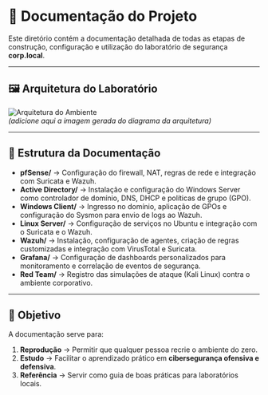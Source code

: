 
# 📂 Documentação do Projeto

Este diretório contém a documentação detalhada de todas as etapas de construção, configuração e utilização do laboratório de segurança **corp.local**.  

---

## 🖼️ Arquitetura do Laboratório  

![Arquitetura do Ambiente](../assets/arquitetura.png)  
*(adicione aqui a imagem gerada do diagrama da arquitetura)*  

---

## 📌 Estrutura da Documentação  

- **pfSense/** → Configuração do firewall, NAT, regras de rede e integração com Suricata e Wazuh.  
- **Active Directory/** → Instalação e configuração do Windows Server como controlador de domínio, DNS, DHCP e políticas de grupo (GPO).  
- **Windows Client/** → Ingresso no domínio, aplicação de GPOs e configuração do Sysmon para envio de logs ao Wazuh.  
- **Linux Server/** → Configuração de serviços no Ubuntu e integração com o Suricata e o Wazuh.  
- **Wazuh/** → Instalação, configuração de agentes, criação de regras customizadas e integração com VirusTotal e Suricata.  
- **Grafana/** → Configuração de dashboards personalizados para monitoramento e correlação de eventos de segurança.  
- **Red Team/** → Registro das simulações de ataque (Kali Linux) contra o ambiente corporativo.  

---

## 🎯 Objetivo  

A documentação serve para:  
1. **Reprodução** → Permitir que qualquer pessoa recrie o ambiente do zero.  
2. **Estudo** → Facilitar o aprendizado prático em **cibersegurança ofensiva e defensiva**.  
3. **Referência** → Servir como guia de boas práticas para laboratórios locais.  
